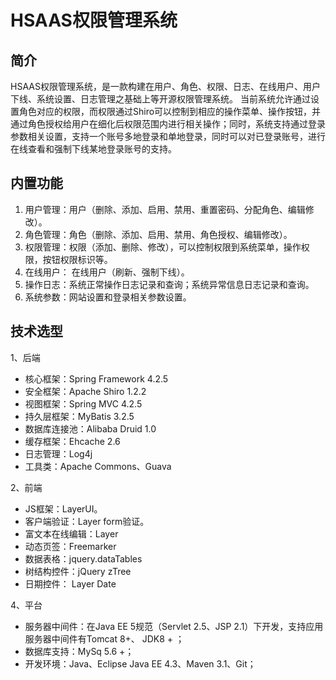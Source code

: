 # HSAAS权限管理系统

## 简介

   HSAAS权限管理系统，是一款构建在用户、角色、权限、日志、在线用户、用户下线、系统设置、日志管理之基础上等开源权限管理系统。 当前系统允许通过设置角色对应的权限，而权限通过Shiro可以控制到相应的操作菜单、操作按钮，并通过角色授权给用户在细化后权限范围内进行相关操作；同时，系统支持通过登录参数相关设置，支持一个账号多地登录和单地登录，同时可以对已登录账号，进行在线查看和强制下线某地登录账号的支持。

## 内置功能

   1.	用户管理：用户（删除、添加、启用、禁用、重置密码、分配角色、编辑修改）。
   2.	角色管理：角色（删除、添加、启用、禁用、角色授权、编辑修改）。
   3.	权限管理：权限（添加、删除、修改），可以控制权限到系统菜单，操作权限，按钮权限标识等。
   4.  在线用户： 在线用户（刷新、强制下线）。
   5.  操作日志：系统正常操作日志记录和查询；系统异常信息日志记录和查询。
   6.  系统参数：网站设置和登录相关参数设置。

## 技术选型

1、后端

  * 核心框架：Spring Framework 4.2.5
  * 安全框架：Apache Shiro 1.2.2
  * 视图框架：Spring MVC 4.2.5
  * 持久层框架：MyBatis 3.2.5
  * 数据库连接池：Alibaba Druid 1.0
  * 缓存框架：Ehcache 2.6
  * 日志管理：Log4j
  * 工具类：Apache Commons、Guava

2、前端

  * JS框架：LayerUI。
  * 客户端验证：Layer form验证。
  * 富文本在线编辑：Layer
  * 动态页签：Freemarker
  * 数据表格：jquery.dataTables
  * 树结构控件：jQuery zTree
  * 日期控件： Layer Date

4、平台

  * 服务器中间件：在Java EE 5规范（Servlet 2.5、JSP 2.1）下开发，支持应用服务器中间件有Tomcat 8+、 JDK8 + ；
  * 数据库支持：MySq 5.6 +；
  * 开发环境：Java、Eclipse Java EE 4.3、Maven 3.1、Git；
